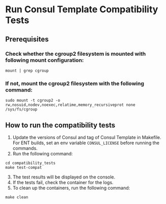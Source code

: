 # Run Consul Template Compatibility Tests

## Prerequisites

### Check whether the cgroup2 filesystem is mounted with following mount configuration:
```mount | grep cgroup```

### If not, mount the cgroup2 filesystem with the following command:
```sudo mount -t cgroup2 -o rw,nosuid,nodev,noexec,relatime,memory_recursiveprot none /sys/fs/cgroup```

## How to run the compatibility tests
1. Update the versions of Consul and tag of Consul Template in Makefile. For ENT builds, set an env variable `CONSUL_LICENSE` before running the commands.
2. Run the following command:
```shell
cd compatibility_tests
make test-compat
```
3. The test results will be displayed on the console.
4. If the tests fail, check the container for the logs.
5. To clean up the containers, run the following command:
```shell
make clean
```
